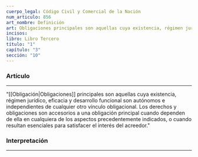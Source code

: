 ```yaml
---
cuerpo_legal: Código Civil y Comercial de la Nación
num_articulo: 856
art_nombre: Definición
art: Obligaciones principales son aquellas cuya existencia, régimen jurídico, eficacia y desarrollo funcional son autónomos e independientes de cualquier otro vínculo obligacional. Los derechos y obligaciones son accesorios a una obligación principal cuando dependen de ella en cualquiera de los aspectos precedentemente indicados, o cuando resultan esenciales para satisfacer el interés del acreedor.
incisos: 
libro: Libro Tercero
título: "1"
capítulo: "3"
sección: "10"
---
```

### Artículo
---
"[[Obligación|Obligaciones]] principales son aquellas cuya existencia, régimen jurídico, eficacia y desarrollo funcional son autónomos e independientes de cualquier otro vínculo obligacional. Los derechos y obligaciones son accesorios a una obligación principal cuando dependen de ella en cualquiera de los aspectos precedentemente indicados, o cuando resultan esenciales para satisfacer el interés del acreedor."


### Interpretación
---

